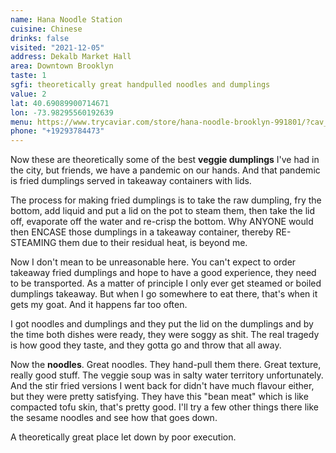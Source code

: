 ```yaml
---
name: Hana Noodle Station
cuisine: Chinese
drinks: false
visited: "2021-12-05"
address: Dekalb Market Hall
area: Downtown Brooklyn
taste: 1
sgfi: theoretically great handpulled noodles and dumplings
value: 2
lat: 40.69089900714671
lon: -73.98295560192639
menu: https://www.trycaviar.com/store/hana-noodle-brooklyn-991801/?cav_medium=widget&cav_source=hana-noodle-at-dekalb-market-hall-7937&cvo_campaign=hana-noodle-at-dekalb-market-hall-7937&cvosrc=localmarketing.widget.hana-noodle-at-dekalb-market-hall-7937&groups=f_online__d_clink2__p_marketing__c_merchant-links&pickup=true&utm_campaign=991801&utm_content=hana-noodle-at-dekalb-market-hall-7937&utm_medium=website&utm_source=partner-link&utm_term=brooklyn-queens
phone: "+19293784473"
---
```


Now these are theoretically some of the best **veggie dumplings** I've had in the city, but friends, we have a pandemic on our hands. And that pandemic is fried dumplings served in takeaway containers with lids. 

The process for making fried dumplings is to take the raw dumpling, fry the bottom, add liquid and put a lid on the pot to steam them, then take the lid off, evaporate off the water and re-crisp the bottom. Why ANYONE would then ENCASE those dumplings in a takeaway container, thereby RE-STEAMING them due to their residual heat, is beyond me.

Now I don't mean to be unreasonable here. You can't expect to order takeaway fried dumplings and hope to have a good experience, they need to be transported. As a matter of principle I only ever get steamed or boiled dumplings takeaway. But when I go somewhere to eat there, that's when it gets my goat. And it happens far too often.

I got noodles and dumplings and they put the lid on the dumplings and by the time both dishes were ready, they were soggy as shit. The real tragedy is how good they taste, and they gotta go and throw that all away.

Now the **noodles**. Great noodles. They hand-pull them there. Great texture, really good stuff. The veggie soup was in salty water territory unfortunately. And the stir fried versions I went back for didn't have much flavour either, but they were pretty satisfying. They have this "bean meat" which is like compacted tofu skin, that's pretty good. I'll try a few other things there like the sesame noodles and see how that goes down.

A theoretically great place let down by poor execution.
